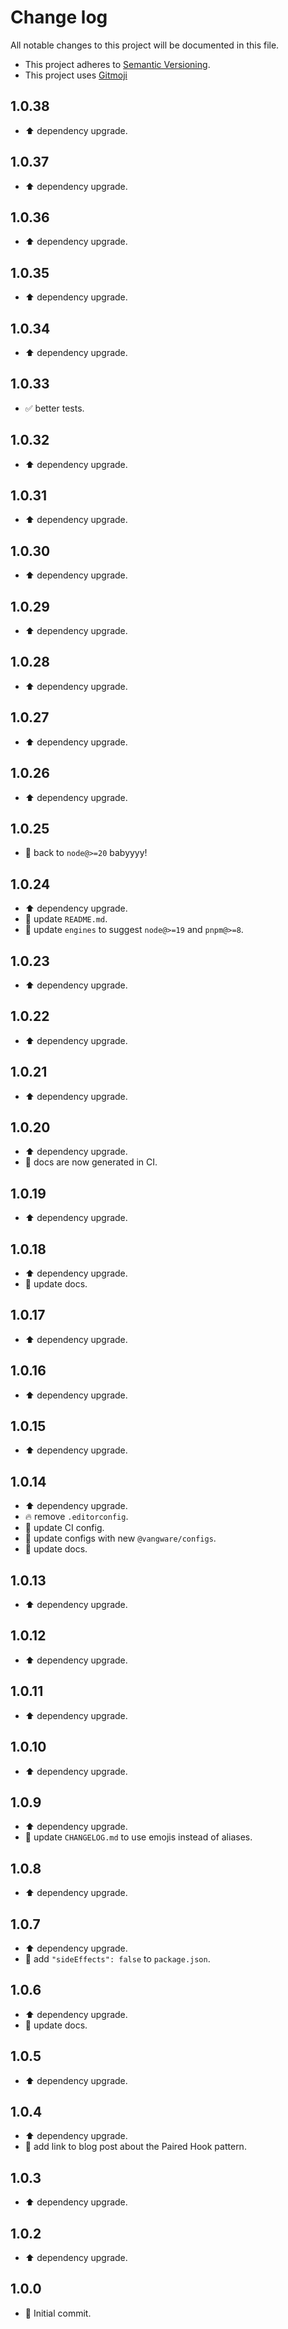 # Change log

All notable changes to this project will be documented in this file.

-   This project adheres to [Semantic Versioning][semver].
-   This project uses [Gitmoji][gitmoji]

## 1.0.38

-   ⬆️ dependency upgrade.

## 1.0.37

-   ⬆️ dependency upgrade.

## 1.0.36

-   ⬆️ dependency upgrade.

## 1.0.35

-   ⬆️ dependency upgrade.

## 1.0.34

-   ⬆️ dependency upgrade.

## 1.0.33

-   ✅ better tests.

## 1.0.32

-   ⬆️ dependency upgrade.

## 1.0.31

-   ⬆️ dependency upgrade.

## 1.0.30

-   ⬆️ dependency upgrade.

## 1.0.29

-   ⬆️ dependency upgrade.

## 1.0.28

-   ⬆️ dependency upgrade.

## 1.0.27

-   ⬆️ dependency upgrade.

## 1.0.26

-   ⬆️ dependency upgrade.

## 1.0.25

-   🔧 back to `node@>=20` babyyyy!

## 1.0.24

-   ⬆️ dependency upgrade.
-   📝 update `README.md`.
-   🔧 update `engines` to suggest `node@>=19` and `pnpm@>=8`.

## 1.0.23

-   ⬆️ dependency upgrade.

## 1.0.22

-   ⬆️ dependency upgrade.

## 1.0.21

-   ⬆️ dependency upgrade.

## 1.0.20

-   ⬆️ dependency upgrade.
-   🔧 docs are now generated in CI.

## 1.0.19

-   ⬆️ dependency upgrade.

## 1.0.18

-   ⬆️ dependency upgrade.
-   📝 update docs.

## 1.0.17

-   ⬆️ dependency upgrade.

## 1.0.16

-   ⬆️ dependency upgrade.

## 1.0.15

-   ⬆️ dependency upgrade.

## 1.0.14

-   ⬆️ dependency upgrade.
-   🔥 remove `.editorconfig`.
-   👷 update CI config.
-   🔧 update configs with new `@vangware/configs`.
-   📝 update docs.

## 1.0.13

-   ⬆️ dependency upgrade.

## 1.0.12

-   ⬆️ dependency upgrade.

## 1.0.11

-   ⬆️ dependency upgrade.

## 1.0.10

-   ⬆️ dependency upgrade.

## 1.0.9

-   ⬆️ dependency upgrade.
-   📝 update `CHANGELOG.md` to use emojis instead of aliases.

## 1.0.8

-   ⬆️ dependency upgrade.

## 1.0.7

-   ⬆️ dependency upgrade.
-   🔧 add `"sideEffects": false` to `package.json`.

## 1.0.6

-   ⬆️ dependency upgrade.
-   📝 update docs.

## 1.0.5

-   ⬆️ dependency upgrade.

## 1.0.4

-   ⬆️ dependency upgrade.
-   📝 add link to blog post about the Paired Hook pattern.

## 1.0.3

-   ⬆️ dependency upgrade.

## 1.0.2

-   ⬆️ dependency upgrade.

## 1.0.0

-   🎉 Initial commit.

<!-- References -->

[gitmoji]: https://gitmoji.dev/
[semver]: https://semver.org/
